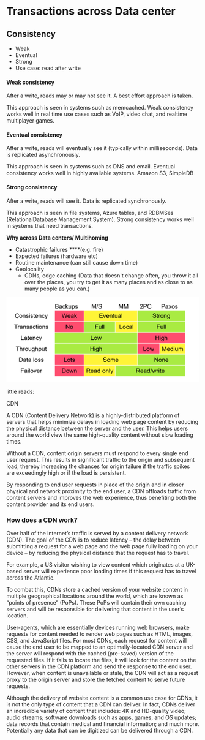 # Transactions across Data center

## Consistency

* Weak
* Eventual
* Strong
* Use case: read after write

#### Weak consistency

After a write, reads may or may not see it. A best effort approach is taken.

This approach is seen in systems such as memcached. Weak consistency works well in real time use cases such as VoIP, video chat, and realtime multiplayer games.

#### 

#### Eventual consistency

After a write, reads will eventually see it \(typically within milliseconds\). Data is replicated asynchronously.

This approach is seen in systems such as DNS and email. Eventual consistency works well in highly available systems. Amazon S3, SimpleDB

#### 

#### Strong consistency

After a write, reads will see it. Data is replicated synchronously.

This approach is seen in file systems, Azure tables, and RDBMSes \(RelationalDatabase Management System\). Strong consistency works well in systems that need transactions.



**Why across Data centers/ Multihoming**

* Catastrophic failures ****\(e.g. fire\)
* Expected failures \(hardware etc\)
* Routine maintenance \(can still cause down time\)
* Geolocality 
  * CDNs, edge caching \(Data that doesn't change often, you throw it all over the places, you try to get it as many places and as close to as many people as you can.\)

![](../.gitbook/assets/image%20%289%29.png)



little reads:

CDN

A CDN \(Content Delivery Network\) is a highly-distributed platform of servers that helps minimize delays in loading web page content by reducing the physical distance between the server and the user. This helps users around the world view the same high-quality content without slow loading times.

 Without a CDN, content origin servers must respond to every single end user request. This results in significant traffic to the origin and subsequent load, thereby increasing the chances for origin failure if the traffic spikes are exceedingly high or if the load is persistent.

 By responding to end user requests in place of the origin and in closer physical and network proximity to the end user, a CDN offloads traffic from content servers and improves the web experience, thus benefiting both the content provider and its end users.

### How does a CDN work?

 Over half of the internet’s traffic is served by a content delivery network \(CDN\). The goal of the CDN is to reduce latency – the delay between submitting a request for a web page and the web page fully loading on your device – by reducing the physical distance that the request has to travel.

 For example, a US visitor wishing to view content which originates at a UK-based server will experience poor loading times if this request has to travel across the Atlantic.

 To combat this, CDNs store a cached version of your website content in multiple geographical locations around the world, which are known as “points of presence” \(PoPs\). These PoPs will contain their own caching servers and will be responsible for delivering that content in the user’s location.

 User-agents, which are essentially devices running web browsers, make requests for content needed to render web pages such as HTML, images, CSS, and JavaScript files. For most CDNs, each request for content will cause the end user to be mapped to an optimally-located CDN server and the server will respond with the cached \(pre-saved\) version of the requested files. If it fails to locate the files, it will look for the content on the other servers in the CDN platform and send the response to the end user. However, when content is unavailable or stale, the CDN will act as a request proxy to the origin server and store the fetched content to serve future requests.

 Although the delivery of website content is a common use case for CDNs, it is not the only type of content that a CDN can deliver. In fact, CDNs deliver an incredible variety of content that includes: 4K and HD-quality video; audio streams; software downloads such as apps, games, and OS updates; data records that contain medical and financial information; and much more. Potentially any data that can be digitized can be delivered through a CDN.

